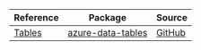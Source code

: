 | Reference | Package | Source |
|---|---|---|
|[Tables](data-tables-readme.md)|[azure-data-tables](https://repo1.maven.org/maven2/com/azure/azure-data-tables)|[GitHub](https://github.com/Azure/azure-sdk-for-java/blob/main/sdk/tables/azure-data-tables)|
